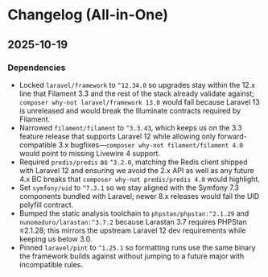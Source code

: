 # Changelog (All-in-One)

## 2025-10-19

### Dependencies
- Locked `laravel/framework` to `^12.34.0` so upgrades stay within the 12.x line that Filament 3.3 and the rest of the stack already validate against; `composer why-not laravel/framework 13.0` would fail because Laravel 13 is unreleased and would break the Illuminate contracts required by Filament.
- Narrowed `filament/filament` to `^3.3.43`, which keeps us on the 3.3 feature release that supports Laravel 12 while allowing only forward-compatible 3.x bugfixes—`composer why-not filament/filament 4.0` would point to missing Livewire 4 support.
- Required `predis/predis` as `^3.2.0`, matching the Redis client shipped with Laravel 12 and ensuring we avoid the 2.x API as well as any future 4.x BC breaks that `composer why-not predis/predis 4.0` would highlight.
- Set `symfony/uid` to `^7.3.1` so we stay aligned with the Symfony 7.3 components bundled with Laravel; newer 8.x releases would fail the UID polyfill contract.
- Bumped the static analysis toolchain to `phpstan/phpstan:^2.1.29` and `nunomaduro/larastan:^3.7.2` because Larastan 3.7 requires PHPStan ≥2.1.28; this mirrors the upstream Laravel 12 dev requirements while keeping us below 3.0.
- Pinned `laravel/pint` to `^1.25.1` so formatting runs use the same binary the framework builds against without jumping to a future major with incompatible rules.

